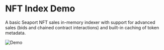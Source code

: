 # NFT Index Demo

A basic Seaport NFT sales in-memory indexer with support for advanced sales (bids and chained contract interactions) and built-in caching of token metadata.

![Demo](https://i.imgur.com/tcZR2ib.png)
